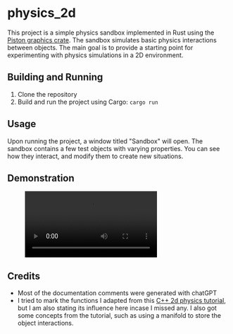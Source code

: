 # physics_2d #

This project is a simple physics sandbox implemented in Rust using the [Piston graphics crate](https://github.com/PistonDevelopers/graphics). The sandbox simulates basic physics interactions between objects. The main goal is to provide a starting point for experimenting with physics simulations in a 2D environment.

## Building and Running ##

1. Clone the repository
2. Build and run the project using Cargo: `cargo run`

## Usage ##

Upon running the project, a window titled "Sandbox" will open.
The sandbox contains a few test objects with varying properties.
You can see how they interact, and modify them to create new situations.

## Demonstration ##

<figure class="video_container">
    <video controls="true" allowfullscreen="true">
        <source src="demonstration.mp4", type="video/mp4">
    </video>
</figure>

## Credits ##

- Most of the documentation comments were generated with chatGPT
- I tried to mark the functions I adapted from this [C++ 2d physics tutorial](https://code.tutsplus.com/series/how-to-create-a-custom-physics-engine--gamedev-12715), but I am also stating its influence here incase I missed any. I also got some concepts from the tutorial, such as using a manifold to store the object interactions.
